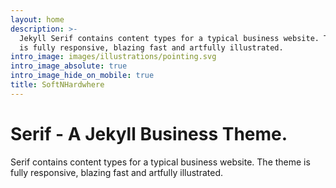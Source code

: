 ```yaml
---
layout: home
description: >-
  Jekyll Serif contains content types for a typical business website. The theme
  is fully responsive, blazing fast and artfully illustrated.
intro_image: images/illustrations/pointing.svg
intro_image_absolute: true
intro_image_hide_on_mobile: true
title: SoftNHardwhere
---
```


# Serif - A Jekyll Business Theme.

Serif contains content types for a typical business website. The theme is fully responsive, blazing fast and artfully illustrated.
